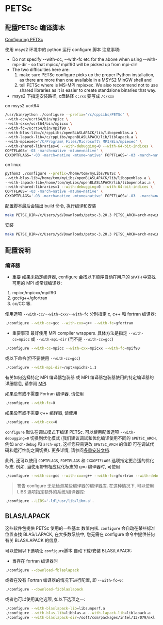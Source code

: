 # PETSc

## 配置PETSc    编译脚本

[Configuring PETSc](https://petsc.org/release/install/install/#doc-config-faq)

使用 msys2 环境中的 python 运行 configure 脚本
注意事项:

+ Do not specify --with-cc, --with-fc etc for the above when using --with-mpi-dir - so that mpicc/ mpif90 will be picked up from mpi-dir!
+ The two difficulties here are:
  1) make sure PETSc configure picks up the proper Python installation, as there are more than one available in a MSYS2 MinGW shell and
  2) tell PETSc where is MS-MPI mpiexec. We also recommend not to use shared libraries as it is easier to create standalone binaries that way.
+ msys2 下指定安装路径, c盘路径 `c:/xx` 要写成 `/c/xxx`

on msys2 ucrt64

```bash
/usr/bin/python ./configure --prefix='/c/cppLibs/PETSc' \
--with-cc=/ucrt64/bin/mpicc \
--with-cxx=/ucrt64/bin/mpicxx \
--with-fc=/ucrt64/bin/mpif90 \
--with-blas-lib=/c/cppLibs/openBLASLAPACK/lib/libopenblas.a \
--with-lapack-lib=/c/cppLibs/openBLASLAPACK/lib/liblapack.a \
--with-mpiexec='/C/Program\ Files/Microsoft\ MPI/Bin/mpiexec' \
--with-shared-libraries=0 --with-debugging=0 --with-64-bit-indices \
COPTFLAGS='-O3 -march=native -mtune=native' \
CXXOPTFLAGS='-O3 -march=native -mtune=native' FOPTFLAGS='-O3 -march=native -mtune=native'
```

on linux

```bash
python3 ./configure --prefix=/home/tom/myLibs/PETSc \
--with-blas-lib=/home/tom/myLibs/openBLASLAPACK/lib/libopenblas.a \
--with-lapack-lib=/home/tom/myLibs/openBLASLAPACK/lib/libopenblas.a \
--with-shared-libraries=1 --with-debugging=0 --with-64-bit-indices \
COPTFLAGS='-O3 -march=native -mtune=native' \
CXXOPTFLAGS='-O3 -march=native -mtune=native' FOPTFLAGS='-O3  -march=native -mtune=native'
```

配置脚本最后会输出 build 命令, 执行编译和安装

```bash
make PETSC_DIR=/c/Users/yd/Downloads/petsc-3.20.3 PETSC_ARCH=arch-mswin-c-opt all -j
```

安装

```bash
make PETSC_DIR=/c/Users/yd/Downloads/petsc-3.20.3 PETSC_ARCH=arch-mswin-c-opt PREFIX=/c/cppLibs/PETSc install
```

## 配置说明

### 编译器

+ 重要
如果未指定编译器, configure 会按以下顺序自动在用户的
`$PATH` 中查找可用的 MPI 或常规编译器:

1. mpicc/mpicxx/mpif90
2. gcc/g++/gfortran
3. cc/CC 等.

使用选项 `--with-cc/--with-cxx/--with-fc` 分别指定 c, c++ 和 fortran 编译器:

```bash
./configure --with-cc=gcc --with-cxx=g++ --with-fc=gfortran
```

+ 重要事项
最好使用 MPI compiler wrappers.
具体方法是指定 `--with-cc=mpicc` 或 `--with-mpi-dir`
(而不是 `--with-cc=gcc`)

```bash
./configure --with-cc=mpicc --with-cxx=mpicxx --with-fc=mpif90
```

或以下命令(但不要使用 `--with-cc=gcc`)

```bash
./configure --with-mpi-dir=/opt/mpich2-1.1
```

有关如何选择特定 MPI 编译器包装器
或 MPI 编译器包装器使用的特定编译器的详细信息,
请参阅 [MPI](https://petsc.org/main/install/install/#doc-config-mpi).

如果没有或不需要 Fortran 编译器, 请使用

```bash
./configure --with-fc=0
```

如果没有或不需要 c++ 编译器, 请使用

```bash
./configure --with-cxx=0
```

`configure` 默认在调试模式下编译 PETSc.
可以使用配置选项 `--with-debugging=0` 切换到优化模式
(我们建议调试和优化编译使用不同的 `$PETSC_ARCH`, 例如 `arch-debug` 和 `arch-opt`, 这样您只需更改 `$PETSC_ARCH` 的值即
可在调试代码和运行性能之间切换).
更多详情, 请参阅[多重安装文档](https://petsc.org/main/install/multibuild/#doc-multi).

此外, 还可以使用 `COPTFLAGS`, `FOPTFLAGS` 和 `CXXOPTFLAGS` 选项指定更合适的优化标志.
例如, 当使用带有相应优化标志的 gnu 编译器时, 可使用

```bash
./configure --with-cc=gcc --with-cxx=g++ --with-fc=gfortran --with-debugging=0 COPTFLAGS='-O3 -march=native -mtune=native' CXXOPTFLAGS='-O3 -march=native -mtune=native' FOPTFLAGS='-O3 -march=native -mtune=native' --download-mpich
```

>警告
configure 无法检测某些编译器的编译器库.
在这种情况下, 可以使用 LIBS 选项指定额外的系统/编译器库:

```bash
./configure --LIBS='-ldl/usr/lib/libm.a'.
```

## BLAS/LAPACK

这些软件包提供 PETSc 使用的一些基本 数值内核.
`configure` 会自动在某些标准位置查找 BLAS/LAPACK,
在大多数系统中, 您无需在 configure 命令中提供任何有关 BLAS/LAPACK 的信息.

可以使用以下选项让 `configure`脚本 自动下载/安装 BLAS/LAPACK:

+ 当存在 fortran 编译器时

```bash
./configure --download-fblaslapack
```

或者在没有 Fortran 编译器的情况下进行配置, 即 `--with-fc=0`:

```bash
./configure --download-f2cblaslapack
```

或者也可以使用其他选项, 如以下选项之一:

```bash
./configure --with-blaslapack-lib=libsunperf.a
./configure --with-blas-lib=libblas.a --with-lapack-lib=liblapack.a
./configure --with-blaslapack-dir=/soft/com/packages/intel/13/079/mkl
```
